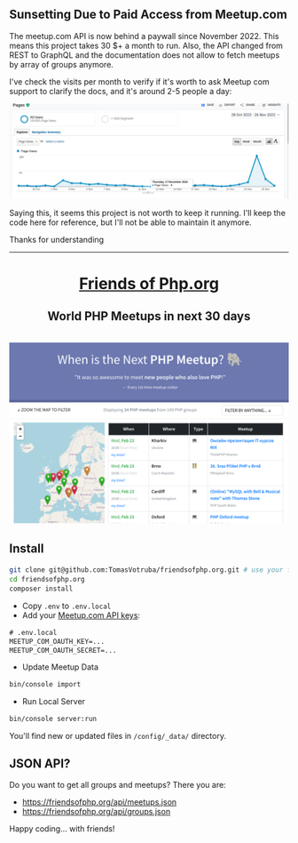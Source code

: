## Sunsetting Due to Paid Access from Meetup.com

The meetup.com API is now behind a paywall since November 2022. This means this project takes 30 $+ a month to run. Also, the API changed from REST to GraphQL and the documentation does not allow to fetch meetups by array of groups anymore.

I've check the visits per month to verify if it's worth to ask Meetup com support to clarify the docs, and it's around 2-5 people a day:

<img src="/docs/visits.png">

Saying this, it seems this project is not worth to keep it running. I'll keep the code here for reference, but I'll not be able to maintain it anymore.

Thanks for understanding

---

<div align="center">
    <h1>
        <a href="https://www.friendsofphp.org">Friends of Php.org</a>
    </h1>
    <h2>World PHP Meetups in next 30 days</h2>
</div>

<br>

<div align="center">
   <img src="/docs/new_website.png?v=3">
</div>

## Install

```sh
git clone git@github.com:TomasVotruba/friendsofphp.org.git # use your fork to contribute
cd friendsofphp.org
composer install
```

- Copy `.env` to `.env.local`
- Add your [Meetup.com API keys](https://secure.meetup.com/meetup_api/oauth_consumers/):

```dotenv
# .env.local
MEETUP_COM_OAUTH_KEY=...
MEETUP_COM_OAUTH_SECRET=...
```

- Update Meetup Data

```bash
bin/console import
```

- Run Local Server

```bash
bin/console server:run
```

You'll find new or updated files in `/config/_data/` directory.

## JSON API?

Do you want to get all groups and meetups? There you are:

- https://friendsofphp.org/api/meetups.json
- https://friendsofphp.org/api/groups.json

Happy coding... with friends!
